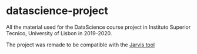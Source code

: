 # datascience-project

All the material used for the DataScience course project in Instituto Superior Tecnico, University of Lisbon in 2019-2020.

The project was remade to be compatible with the [Jarvis tool](https://github.com/andre-cavalheiro/Jarvis)

